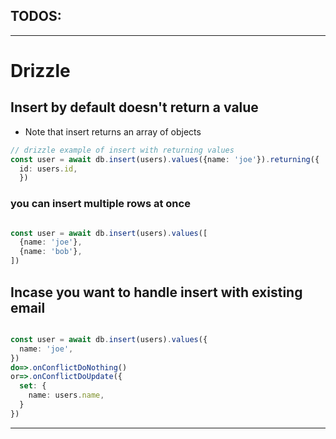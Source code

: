 ## TODOS:
---
# Drizzle
## Insert by default doesn't return a value
- Note that insert returns an array of objects
```ts
// drizzle example of insert with returning values
const user = await db.insert(users).values({name: 'joe'}).returning({
  id: users.id,
  })

```
### you can insert multiple rows at once
```ts

const user = await db.insert(users).values([
  {name: 'joe'},
  {name: 'bob'},
])
```
## Incase you want to handle insert with existing email

```ts

const user = await db.insert(users).values({
  name: 'joe',
})
do=>.onConflictDoNothing()
or=>.onConflictDoUpdate({
  set: {
    name: users.name,
  }
})
```
---

